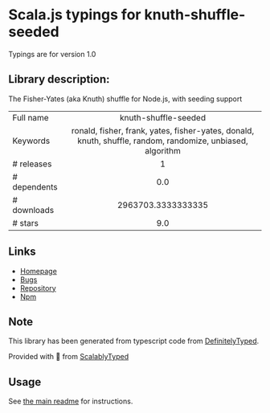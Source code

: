 
# Scala.js typings for knuth-shuffle-seeded

Typings are for version 1.0

## Library description:
The Fisher-Yates (aka Knuth) shuffle for Node.js, with seeding support

|                    |                 |
| ------------------ | :-------------: |
| Full name          | knuth-shuffle-seeded |
| Keywords           | ronald, fisher, frank, yates, fisher-yates, donald, knuth, shuffle, random, randomize, unbiased, algorithm |
| # releases         | 1 |
| # dependents       | 0.0 |
| # downloads        | 2963703.3333333335 |
| # stars            | 9.0 |

## Links
- [Homepage](https://github.com/TimothyGu/knuth-shuffle-seeded)
- [Bugs](https://github.com/TimothyGu/knuth-shuffle-seeded/issues)
- [Repository](https://github.com/TimothyGu/knuth-shuffle-seeded)
- [Npm](https://www.npmjs.com/package/knuth-shuffle-seeded)
    


## Note
This library has been generated from typescript code from [DefinitelyTyped](https://definitelytyped.org).

Provided with :purple_heart: from [ScalablyTyped](https://github.com/oyvindberg/ScalablyTyped)

## Usage
See [the main readme](../../readme.md) for instructions.


